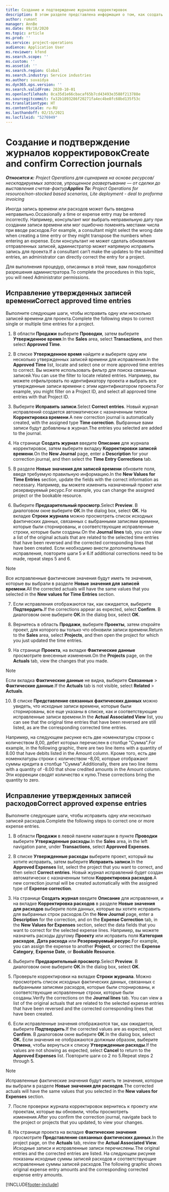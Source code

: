 ```yaml
---
title: Создание и подтверждение журналов корректировок
description: В этом разделе представлена информация о том, как создать и подтвердить журнал корректировок.
author: rumant
manager: AnnBe
ms.date: 09/18/2020
ms.topic: article
ms.prod: ''
ms.service: project-operations
audience: Application User
ms.reviewer: kfend
ms.search.scope: ''
ms.custom: ''
ms.assetid: ''
ms.search.region: Global
ms.search.industry: Service industries
ms.author: suvaidya
ms.dyn365.ops.version: ''
ms.search.validFrom: 2020-10-01
ms.openlocfilehash: 8ca35d1e66cbacaf65b7cd43493e3588f213788e
ms.sourcegitcommit: fa32b1893286f20271fa4ec4be8fc68bd135f53c
ms.translationtype: HT
ms.contentlocale: ru-RU
ms.lasthandoff: 02/15/2021
ms.locfileid: "5276949"
---
```

# <a name="create-and-confirm-correction-journals"></a><span data-ttu-id="30eee-103">Создание и подтверждение журналов корректировок</span><span class="sxs-lookup"><span data-stu-id="30eee-103">Create and confirm Correction journals</span></span>

<span data-ttu-id="30eee-104">_**Относится к:** Project Operations для сценариев на основе ресурсов/нескладируемых запасов, упрощенное развертывание — от сделки до выставления счетов-фактур_</span><span class="sxs-lookup"><span data-stu-id="30eee-104">_**Applies To:** Project Operations for resource/non-stocked based scenarios, Lite deployment - deal to proforma invoicing_</span></span>

<span data-ttu-id="30eee-105">Иногда запись времени или расходов может быть введена неправильно.</span><span class="sxs-lookup"><span data-stu-id="30eee-105">Occasionally a time or expense entry may be entered incorrectly.</span></span> <span data-ttu-id="30eee-106">Например, консультант мог выбрать неправильную дату при создании записи времени или мог ошибочно поменять местами числа при вводе расходов.</span><span class="sxs-lookup"><span data-stu-id="30eee-106">For example, a consultant might select the wrong date when creating a time entry or they might transpose the numbers when entering an expense.</span></span> <span data-ttu-id="30eee-107">Если консультант не может сделать обновления отправленных записей, администратор может напрямую исправить запись для проекта.</span><span class="sxs-lookup"><span data-stu-id="30eee-107">If a consultant can’t make the updates to the submitted entries, an administrator can directly correct the entry for a project.</span></span>

<span data-ttu-id="30eee-108">Для выполнения процедур, описанных в этой теме, вам понадобятся разрешения администратора.</span><span class="sxs-lookup"><span data-stu-id="30eee-108">To complete the procedures in this topic, you will need Administrator permissions.</span></span>

## <a name="correct-approved-time-entries"></a><span data-ttu-id="30eee-109">Исправление утвержденных записей времени</span><span class="sxs-lookup"><span data-stu-id="30eee-109">Correct approved time entries</span></span>     

<span data-ttu-id="30eee-110">Выполните следующие шаги, чтобы исправить одну или несколько записей времени для проекта.</span><span class="sxs-lookup"><span data-stu-id="30eee-110">Complete the following steps to correct single or multiple time entries for a project.</span></span>

1. <span data-ttu-id="30eee-111">В области **Продажи** выберите **Проводки**, затем выберите **Утвержденное время**.</span><span class="sxs-lookup"><span data-stu-id="30eee-111">In the **Sales** area, select **Transactions**, and then select **Approved Time**.</span></span> 

2. <span data-ttu-id="30eee-112">В списке **Утвержденное время** найдите и выберите одну или несколько утвержденных записей времени для исправления.</span><span class="sxs-lookup"><span data-stu-id="30eee-112">In the **Approved Time** list, locate and select one or more approved time entries to correct.</span></span> <span data-ttu-id="30eee-113">Вы можете использовать фильтр для поиска связанных записей.</span><span class="sxs-lookup"><span data-stu-id="30eee-113">You can use the filter to locate related entries.</span></span> <span data-ttu-id="30eee-114">Например, вы можете отфильтровать по идентификатору проекта и выбрать все утвержденные записи времени с этим идентификатором проекта.</span><span class="sxs-lookup"><span data-stu-id="30eee-114">For example, you might filter on a Project ID, and select all approved time entries with that Project ID.</span></span>

3. <span data-ttu-id="30eee-115">Выберите **Исправить записи**.</span><span class="sxs-lookup"><span data-stu-id="30eee-115">Select **Correct entries**.</span></span> <span data-ttu-id="30eee-116">Новый журнал исправлений создается автоматически с назначенным типом **Корректировка времени**.</span><span class="sxs-lookup"><span data-stu-id="30eee-116">A new correction journal is automatically created, with the assigned type **Time correction**.</span></span> <span data-ttu-id="30eee-117">Выбранные вами записи будут добавлены в журнал.</span><span class="sxs-lookup"><span data-stu-id="30eee-117">The entries you selected are added to the journal.</span></span> 

4. <span data-ttu-id="30eee-118">На странице **Создать журнал** введите **Описание** для журнала корректировок, затем выберите вкладку **Корректировки записей времени**.</span><span class="sxs-lookup"><span data-stu-id="30eee-118">On the **New Journal** page, enter a **Description** for your correction journal, and then select the **Time Entry Corrections** tab.</span></span>  

5. <span data-ttu-id="30eee-119">В разделе **Новые значения для записей времени** обновите поля, введя требуемую правильную информацию.</span><span class="sxs-lookup"><span data-stu-id="30eee-119">In the **New Values for Time Entries** section, update the fields with the correct information as necessary.</span></span> <span data-ttu-id="30eee-120">Например, вы можете изменить назначенный проект или резервируемый ресурс.</span><span class="sxs-lookup"><span data-stu-id="30eee-120">For example, you can change the assigned project or the bookable resource.</span></span>

6. <span data-ttu-id="30eee-121">Выберите **Предварительный просмотр**.</span><span class="sxs-lookup"><span data-stu-id="30eee-121">Select **Preview**.</span></span> <span data-ttu-id="30eee-122">В диалоговом окне выберите **ОК**.</span><span class="sxs-lookup"><span data-stu-id="30eee-122">In the dialog box, select **OK**.</span></span> <span data-ttu-id="30eee-123">На вкладке **Строки журнала** можно просмотреть список исходных фактических данных, связанных с выбранными записями времени, которые были сторнированы, и соответствующие исправленные строки, которые были созданы.</span><span class="sxs-lookup"><span data-stu-id="30eee-123">On the **Journal lines** tab, you can view a list of the original actuals that are related to the selected time entries that have been reversed and the corrected corresponding lines that have been created.</span></span> <span data-ttu-id="30eee-124">Если необходимо внести дополнительные исправления, повторите шаги 5 и 6.</span><span class="sxs-lookup"><span data-stu-id="30eee-124">If additional corrections need to be made, repeat steps 5 and 6.</span></span> 

> [!NOTE]
> <span data-ttu-id="30eee-125">Все исправленные фактические значения будут иметь те значения, которые вы выбрали в разделе **Новые значения для записей времени**.</span><span class="sxs-lookup"><span data-stu-id="30eee-125">All the corrected actuals will have the same values that you selected in the **New values for Time Entries** section.</span></span>

7. <span data-ttu-id="30eee-126">Если исправления отображаются так, как ожидается, выберите **Подтвердить**.</span><span class="sxs-lookup"><span data-stu-id="30eee-126">If the corrections appear as expected, select **Confirm**.</span></span> <span data-ttu-id="30eee-127">В диалоговом окне выберите **ОК**.</span><span class="sxs-lookup"><span data-stu-id="30eee-127">In the dialog box, select **OK**.</span></span>

8. <span data-ttu-id="30eee-128">Вернитесь в область **Продажи**, выберите **Проекты**, затем откройте проект, для которого вы только что обновили записи времени.</span><span class="sxs-lookup"><span data-stu-id="30eee-128">Return to the **Sales** area, select **Projects**, and then open the project for which you just updated the time entries.</span></span> 

9. <span data-ttu-id="30eee-129">На странице **Проекта**, на вкладке **Фактические данные** просмотрите внесенные изменения.</span><span class="sxs-lookup"><span data-stu-id="30eee-129">On the **Projects** page, on the **Actuals** tab, view the changes that you made.</span></span> 

> [!NOTE]
> <span data-ttu-id="30eee-130">Если вкладка **Фактические данные** не видна, выберите **Связанные** > **Фактические данные**.</span><span class="sxs-lookup"><span data-stu-id="30eee-130">If the **Actuals** tab is not visible, select **Related** > **Actuals**.</span></span>  

10. <span data-ttu-id="30eee-131">В списке **Представление связанных фактических данных** можно увидеть, что исходные записи времени, которые были сторнированы, все еще указаны в списке, как и соответствующие исправленные записи времени.</span><span class="sxs-lookup"><span data-stu-id="30eee-131">In the **Actual Associated View** list, you can see that the original time entries that have been reversed are still listed, as are the corresponding corrected time entries.</span></span> 

<span data-ttu-id="30eee-132">Например, на следующем рисунке есть две номенклатуры строки с количеством 8,00, дебет которых перечислен в столбце "Сумма".</span><span class="sxs-lookup"><span data-stu-id="30eee-132">For example, in the following graphic, there are two line items with a quantity of 8.00 that have debits listed in the Amount column.</span></span> <span data-ttu-id="30eee-133">Кроме того, есть две номенклатуры строки с количеством –8,00, которые отображают суммы кредита в столбце "Сумма".</span><span class="sxs-lookup"><span data-stu-id="30eee-133">Additionally, there are two line items with a quantity of -8.00 that show credited amounts in the Amount column.</span></span> <span data-ttu-id="30eee-134">Эти коррекции сводят количество к нулю.</span><span class="sxs-lookup"><span data-stu-id="30eee-134">These corrections bring the quantity to zero.</span></span>

 
## <a name="correct-approved-expense-entries"></a><span data-ttu-id="30eee-135">Исправление утвержденных записей расходов</span><span class="sxs-lookup"><span data-stu-id="30eee-135">Correct approved expense entries</span></span>

<span data-ttu-id="30eee-136">Выполните следующие шаги, чтобы исправить одну или несколько записей расходов.</span><span class="sxs-lookup"><span data-stu-id="30eee-136">Complete the following steps to correct one or more expense entries.</span></span> 

1. <span data-ttu-id="30eee-137">В области **Продажи** в левой панели навигации в пункте **Проводки** выберите **Утвержденные расходы**.</span><span class="sxs-lookup"><span data-stu-id="30eee-137">In the **Sales** area, in the left navigation pane, under **Transactions**, select **Approved Expenses**.</span></span>

2. <span data-ttu-id="30eee-138">В списке **Утвержденные расходы** выберите проект, который вы хотите исправить, затем выберите **Исправить записи**.</span><span class="sxs-lookup"><span data-stu-id="30eee-138">In the **Approved Expenses** list, select the project that you want to correct, and then select **Correct entries**.</span></span> <span data-ttu-id="30eee-139">Новый журнал исправлений будет создан автоматически с назначенным типом **Корректировка расходов**.</span><span class="sxs-lookup"><span data-stu-id="30eee-139">A new correction journal will be created automatically with the assigned type of **Expense correction**.</span></span> 

3. <span data-ttu-id="30eee-140">На странице **Создать журнал** введите **Описание** для исправления, и на вкладке **Корректировка расходов** в разделе **Новые значения для расходов** выберите поля данных, которые вы хотите исправить для выбранных строк расходов.</span><span class="sxs-lookup"><span data-stu-id="30eee-140">On the **New Journal** page, enter a **Description** for the correction, and on the **Expense Correction** tab, in the **New Values for Expenses** section, select the data fields that you want to correct for the selected expense lines.</span></span> <span data-ttu-id="30eee-141">Например, вы можете назначить расходы другому **Проекту** или исправить поля **Категория расходов**, **Дата расхода** или **Резервируемый ресурс**.</span><span class="sxs-lookup"><span data-stu-id="30eee-141">For example, you can assign the expense to another **Project**, or correct the **Expense Category**, **Expense Date**, or **Bookable Resource**.</span></span>

4. <span data-ttu-id="30eee-142">Выберите **Предварительный просмотр**.</span><span class="sxs-lookup"><span data-stu-id="30eee-142">Select **Preview**.</span></span> <span data-ttu-id="30eee-143">В диалоговом окне выберите **ОК**.</span><span class="sxs-lookup"><span data-stu-id="30eee-143">In the dialog box, select **OK**.</span></span> 

5. <span data-ttu-id="30eee-144">Проверьте корректировки на вкладке **Строки журнала**. Можно просмотреть список исходных фактических данных, связанных с выбранными записями расходов, которые были сторнированы, и соответствующие исправленные строки, которые были созданы.</span><span class="sxs-lookup"><span data-stu-id="30eee-144">Verify the corrections on the **Journal lines** tab. You can view a list of the original actuals that are related to the selected expense entries that have been reversed and the corrected corresponding lines that have been created.</span></span>

6. <span data-ttu-id="30eee-145">Если исправленные значения отображаются так, как ожидается, выберите **Подтвердить**.</span><span class="sxs-lookup"><span data-stu-id="30eee-145">If the corrected values are as expected, select **Confirm**.</span></span> <span data-ttu-id="30eee-146">В диалоговом окне выберите **ОК**.</span><span class="sxs-lookup"><span data-stu-id="30eee-146">In the dialog box, select **OK.**</span></span> <span data-ttu-id="30eee-147">Если значения не отображаются должным образом, выберите **Отмена**, чтобы вернуться к списку **Утвержденные расходы**.</span><span class="sxs-lookup"><span data-stu-id="30eee-147">If the values are not showing as expected, select **Cancel** to return to the **Approved Expenses** list.</span></span> <span data-ttu-id="30eee-148">Повторите шаги со 2 по 5.</span><span class="sxs-lookup"><span data-stu-id="30eee-148">Repeat steps 2 through 5.</span></span> 

> [!NOTE]
> <span data-ttu-id="30eee-149">Исправленные фактические значения будут иметь те значения, которые вы выбрали в разделе **Новые значения для расходов**.</span><span class="sxs-lookup"><span data-stu-id="30eee-149">The corrected actuals will have the same values that you selected in the **New values for Expenses** section.</span></span>

7. <span data-ttu-id="30eee-150">После проверки журнала корректировок вернитесь к проекту или проектам, которые вы обновили, чтобы просмотреть изменения.</span><span class="sxs-lookup"><span data-stu-id="30eee-150">After you confirm the correction journal, navigate back to the project or projects that you updated, to view your changes.</span></span>  

8. <span data-ttu-id="30eee-151">На странице проекта на вкладке **Фактические значения** просмотрите **Представление связанных фактических данных**.</span><span class="sxs-lookup"><span data-stu-id="30eee-151">In the project page, on the **Actuals** tab, review the **Actual Associated View**.</span></span> <span data-ttu-id="30eee-152">Исходные записи и исправленные записи перечислены.</span><span class="sxs-lookup"><span data-stu-id="30eee-152">The original entries and the corrected entries are listed.</span></span> <span data-ttu-id="30eee-153">На следующем рисунке показаны исходные суммы записей расходов и соответствующие исправленные суммы записей расходов.</span><span class="sxs-lookup"><span data-stu-id="30eee-153">The following graphic shows original expense entry amounts and the corresponding corrected expense entry amounts.</span></span> 




[!INCLUDE[footer-include](../includes/footer-banner.md)]